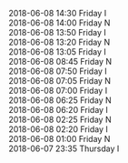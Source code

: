2018-06-08 14:30 Friday  I  
2018-06-08 14:00 Friday  N  
2018-06-08 13:50 Friday  I  
2018-06-08 13:20 Friday  N  
2018-06-08 13:05 Friday  I  
2018-06-08 08:45 Friday  N  
2018-06-08 07:50 Friday  I  
2018-06-08 07:05 Friday  N  
2018-06-08 07:00 Friday  I  
2018-06-08 06:25 Friday  N  
2018-06-08 06:20 Friday  I  
2018-06-08 02:25 Friday  N  
2018-06-08 02:20 Friday  I  
2018-06-08 01:00 Friday  N  
2018-06-07 23:35 Thursday  I  
